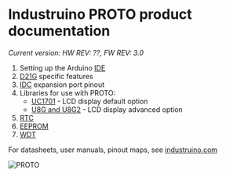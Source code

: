 # Industruino PROTO product documentation

*Current version: HW REV: ??, FW REV: 3.0*

1. Setting up the Arduino [IDE](indio.md#setting-up-the-arduino-ide)
2. [D21G](indio.md#d21g-board-specific-features) specific features
3. [IDC](indio.md#idc-expansion-port-pinout) expansion port pinout
4. Libraries for use with PROTO:
    * [UC1701](indio.md#uc1701-library) - LCD display default option
    * [U8G and U8G2](indio.md#u8g-and-u8g2-libraries) - LCD display advanced option
6. [RTC](indio.md#rtc)
7. [EEPROM](indio.md#eeprom)
8. [WDT](indio.md#watchdog)


For datasheets, user manuals, pinout maps, see [industruino.com](https://industruino.com/page/techcentre)

![PROTO](https://industruino.com/website/image/product.template/8_10e4d35/image)


